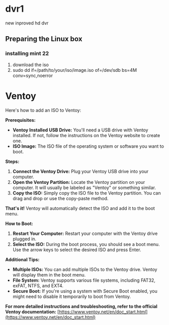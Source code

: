 # dvr1
new inproved hd dvr


## Preparing the Linux box

### installing mint 22

1. download the iso
2. sudo dd if=/path/to/your/iso/image.iso of=/dev/sdb bs=4M conv=sync,noerror


# Ventoy

Here's how to add an ISO to Ventoy:

**Prerequisites:**

* **Ventoy Installed USB Drive:** You'll need a USB drive with Ventoy installed. If not, follow the instructions on the Ventoy website to create one.
* **ISO Image:** The ISO file of the operating system or software you want to boot.

**Steps:**

1. **Connect the Ventoy Drive:** Plug your Ventoy USB drive into your computer.
2. **Open the Ventoy Partition:** Locate the Ventoy partition on your computer. It will usually be labeled as "Ventoy" or something similar.
3. **Copy the ISO:** Simply copy the ISO file to the Ventoy partition. You can drag and drop or use the copy-paste method.

**That's it!** Ventoy will automatically detect the ISO and add it to the boot menu.

**How to Boot:**

1. **Restart Your Computer:** Restart your computer with the Ventoy drive plugged in.
2. **Select the ISO:** During the boot process, you should see a boot menu. Use the arrow keys to select the desired ISO and press Enter.

**Additional Tips:**

* **Multiple ISOs:** You can add multiple ISOs to the Ventoy drive. Ventoy will display them in the boot menu.
* **File System:** Ventoy supports various file systems, including FAT32, exFAT, NTFS, and EXT4.
* **Secure Boot:** If you're using a system with Secure Boot enabled, you might need to disable it temporarily to boot from Ventoy.

**For more detailed instructions and troubleshooting, refer to the official Ventoy documentation:** [https://www.ventoy.net/en/doc_start.html](https://www.ventoy.net/en/doc_start.html)


